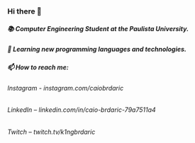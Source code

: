 ### Hi there 👋

##### 📚 Computer Engineering Student at the Paulista University.
##### 🌱 Learning new programming languages and technologies.
##### 📫 How to reach me:
###### Instagram - instagram.com/caiobrdaric
###### LinkedIn – linkedin.com/in/caio-brdaric-79a7511a4
###### Twitch – twitch.tv/k1ngbrdaric
